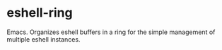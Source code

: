# eshell-ring
Emacs. Organizes eshell buffers in a ring for the simple management of multiple eshell instances.
